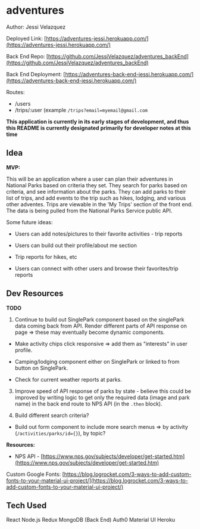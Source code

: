 # adventures

Author: Jessi Velazquez

Deployed Link: [https://adventures-jessi.herokuapp.com/](https://adventures-jessi.herokuapp.com/)

Back End Repo: [https://github.com/JessiVelazquez/adventures_backEnd](https://github.com/JessiVelazquez/adventures_backEnd)

Back End Deployment: [https://adventures-back-end-jessi.herokuapp.com/](https://adventures-back-end-jessi.herokuapp.com/)

Routes:
- /users
- /trips/:user (example ```/trips?email=myemail@gmail.com```

**This application is currently in its early stages of development, and thus this README is currently designated primarily for developer notes at this time**

## Idea

**MVP:**

This will be an application where a user can plan their adventures in National Parks based on criteria they set. They search for parks based on criteria, and see information about the parks. They can add parks to their list of trips, and add events to the trip such as hikes, lodging, and various other adventes. Trips are viewable in the 'My Trips' section of the front end. The data is being pulled from the National Parks Service public API.

Some future ideas:
- Users can add notes/pictures to their favorite activities - trip reports

- Users can build out their profile/about me section

- Trip reports for hikes, etc

- Users can connect with other users and browse their favorites/trip reports


## Dev Resources

**TODO**

1. Continue to build out SinglePark component based on the singlePark data coming back from API. Render different parts of API response on page => these may eventually become dynamic components.

  - Make activity chips click responsive => add them as "interests" in user profile.

  - Camping/lodging component either on SinglePark or linked to from button on SinglePark.

  - Check for current weather reports at parks.

3. Improve speed of API response of parks by state - believe this could be improved by writing logic to get only the required data (image and park name) in the back end route to NPS API (in the ```.then``` block).

5. Build different search criteria?

  - Build out form component to include more search menus => by activity (```/activities/parks/id={}```), by topic?


**Resources:**

- NPS API - [https://www.nps.gov/subjects/developer/get-started.htm](https://www.nps.gov/subjects/developer/get-started.htm)

Custom Google Fonts: [https://blog.logrocket.com/3-ways-to-add-custom-fonts-to-your-material-ui-project/](https://blog.logrocket.com/3-ways-to-add-custom-fonts-to-your-material-ui-project/)

## Tech Used

React
Node.js
Redux
MongoDB (Back End)
Auth0
Material UI
Heroku
